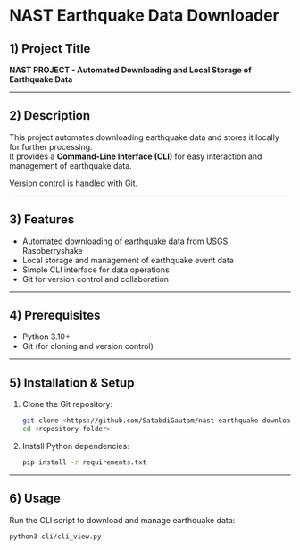 # NAST Earthquake Data Downloader

## 1) Project Title  
**NAST PROJECT - Automated Downloading and Local Storage of Earthquake Data**

---

## 2) Description  
This project automates downloading earthquake data and stores it locally for further processing.  
It provides a **Command-Line Interface (CLI)** for easy interaction and management of earthquake data.

Version control is handled with Git.

---

## 3) Features  
- Automated downloading of earthquake data from USGS, Raspberryshake  
- Local storage and management of earthquake event data  
- Simple CLI interface for data operations  
- Git for version control and collaboration  

---

## 4) Prerequisites  
- Python 3.10+  
- Git (for cloning and version control)

---

## 5) Installation & Setup

1. Clone the Git repository:
    ```bash
    git clone <https://github.com/SatabdiGautam/nast-earthquake-download.git>
    cd <repository-folder>
    ```

2. Install Python dependencies:
    ```bash
    pip install -r requirements.txt
    ```

---

## 6) Usage

Run the CLI script to download and manage earthquake data:

```bash
python3 cli/cli_view.py

